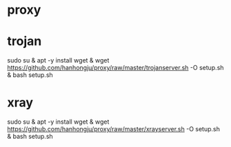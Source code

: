 # proxy
# trojan
sudo    su & apt     -y    install    wget & wget    https://github.com/hanhongju/proxy/raw/master/trojanserver.sh    -O    setup.sh & bash    setup.sh

# xray
sudo    su & apt     -y    install    wget & wget    https://github.com/hanhongju/proxy/raw/master/xrayserver.sh    -O    setup.sh & bash    setup.sh




